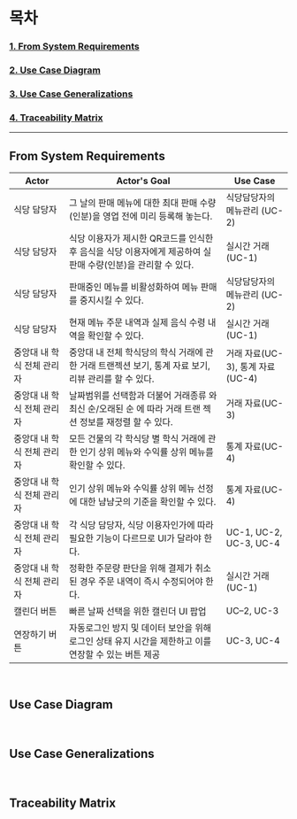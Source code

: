 # 목차

### [1. From System Requirements](#From-System-Requirements)

### [2. Use Case Diagram](#Use-Case-Diagram)

### [3. Use Case Generalizations](#Use-Case-Generalizations)

### [4. Traceability Matrix](#Traceability-Matrix)

---

## From System Requirements

| Actor                      | Actor's Goal                                                                                                 | Use Case                         |
| -------------------------- | ------------------------------------------------------------------------------------------------------------ | -------------------------------- |
| 식당 담당자                | 그 날의 판매 메뉴에 대한 최대 판매 수량(인분)을 영업 전에 미리 등록해 놓는다.                                | 식당담당자의 메뉴관리 (UC-2)     |
| 식당 담당자                | 식당 이용자가 제시한 QR코드를 인식한 후 음식을 식당 이용자에게 제공하여 실 판매 수량(인분)을 관리할 수 있다. | 실시간 거래 (UC-1)               |
| 식당 담당자                | 판매중인 메뉴를 비활성화하여 메뉴 판매를 중지시킬 수 있다.                                                   | 식당담당자의 메뉴관리 (UC-2)     |
| 식당 담당자                | 현재 메뉴 주문 내역과 실제 음식 수령 내역을 확인할 수 있다.                                                  | 실시간 거래 (UC-1)               |
| 중앙대 내 학식 전체 관리자 | 중앙대 내 전체 학식당의 학식 거래에 관한 거래 트랜젝션 보기, 통계 자료 보기, 리뷰 관리를 할 수 있다.         | 거래 자료(UC-3), 통계 자료(UC-4) |
| 중앙대 내 학식 전체 관리자 | 날짜범위를 선택함과 더불어 거래종류 와 최신 순/오래된 순 에 따라 거래 트랜 젝션 정보를 재정렬 할 수 있다.    | 거래 자료(UC-3)                  |
| 중앙대 내 학식 전체 관리자 | 모든 건물의 각 학식당 별 학식 거래에 관한 인기 상위 메뉴와 수익률 상위 메뉴를 확인할 수 있다.                | 통계 자료(UC-4)                  |
| 중앙대 내 학식 전체 관리자 | 인기 상위 메뉴와 수익률 상위 메뉴 선정에 대한 냠냠굿의 기준을 확인할 수 있다.                                | 통계 자료(UC-4)                  |
| 중앙대 내 학식 전체 관리자 | 각 식당 담당자, 식당 이용자인가에 따라 필요한 기능이 다르므로 UI가 달라야 한다.                              | UC-1, UC-2, UC-3, UC-4           |
| 중앙대 내 학식 전체 관리자 | 정확한 주문량 판단을 위해 결제가 취소된 경우 주문 내역이 즉시 수정되어야 한다.                               | 실시간 거래 (UC-1)               |
| 캘린더 버튼                | 빠른 날짜 선택을 위한 캘린더 UI 팝업                                                                         | UC–2, UC-3                       |
| 연장하기 버튼              | 자동로그인 방지 및 데이터 보안을 위해 로그인 상태 유지 시간을 제한하고 이를 연장할 수 있는 버튼 제공         | UC-3, UC-4                       |

</br>

## Use Case Diagram

</br>

## Use Case Generalizations

</br>

## Traceability Matrix
